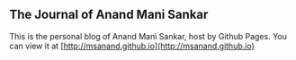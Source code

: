 ## The Journal of Anand Mani Sankar

This is the personal blog of Anand Mani Sankar, host by Github Pages. You can view it at [http://msanand.github.io](http://msanand.github.io)
